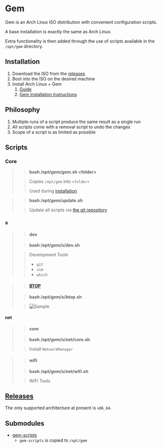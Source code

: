 # Gem
Gem is an Arch Linux ISO distribution with convenient configuration scripts.

A base installation is exactly the same as Arch Linux.

Extra functionality is then added through the use of scripts available in the `/opt/gem` directory.

## Installation

1. Download the ISO from the [releases](https://github.com/GeodeGames/gem/releases)
2. Boot into the ISO on the desired machine
3. Install Arch Linux + Gem
    1. [Guide](Setup.md)
    2. [Gem Installation Instructions](Setup.md#gem)

## Philosophy

1. Multiple runs of a script produce the same result as a single run
2. All scripts come with a removal script to undo the changes
3. Scope of a script is as limited as possible

## Scripts

### Core

> > **bash /opt/gem/gem.sh \<folder\>**
>
> > Copies `/opt/gem` into `<folder>`
> >
> > Used during [installation](Setup.md#gem)

> > **bash /opt/gem/update.sh**
> 
> > Update all scripts via [the git repository](https://github.com/GeodeGames/gem-scripts)

### s

> > #### dev
>
> > **bash /opt/gem/s/dev.sh**
>
> > Development Tools
> > - `git`
> > - `vim`
> > - `which`

> > #### [BTOP](https://github.com/aristocratos/btop)
>
> > **bash /opt/gem/s/btop.sh**
>
> > ![Sample](https://github.com/aristocratos/btop/raw/main/Img/normal.png)

#### net

> > #### core
>
> > **bash /opt/gem/s/net/core.sh**
>
> > Install `NetworkManager`

> > #### wifi
>
> > **bash /opt/gem/s/net/wifi.sh**
>
> > WiFi Tools

## [Releases](https://github.com/GeodeGames/gem/releases)
The only supported architecture at present is `x86_64`.

## Submodules
- [gem-scripts](https://github.com/GeodeGames/gem-scripts)
    - `gem-scripts` is copied to `/opt/gem`